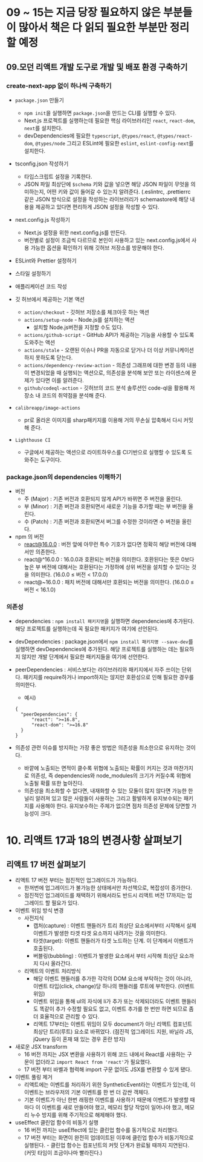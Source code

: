 # 09 ~ 15는 지금 당장 필요하지 않은 부분들이 많아서 책은 다 읽되 필요한 부분만 정리할 예정

## 09.모던 리액트 개발 도구로 개발 및 배포 환경 구축하기

### create-next-app 없이 하나씩 구축하기

- `package.json` 만들기
  - `npm init`을 실행하면 `package.json`을 만드는 CLI를 실행할 수 있다.
  - Next.js 프로젝트를 실행하는데 필요한 핵심 라이브러리인 `react`, `react-dom`, `next`를 설치한다.
  - devDependencies에 필요한 `typescript`, `@types/react`, `@types/react-dom`, `@types/node` 그리고 ESLint에 필요한 `eslint`, `eslint-config-next`를 설치한다.
- tsconfig.json 작성하기
  - 타입스크립트 설정을 기록한다.
  - JSON 파일 최상단에 `$schema` 키와 값을 넣으면 해당 JSON 파일이 무엇을 의미하는지, 어떤 키와 값이 들어갈 수 있는지 알려준다. (.eslintrc, .prettierrc 같은 JSON 방식으로 설정을 작성하는 라이브러리가 schemastore에 해당 내용을 제공하고 있다면 편리하게 JSON 설정을 작성할 수 있다.
- next.config.js 작성하기
  - Next.js 설정을 위한 next.config.js를 만든다.
  - 버전별로 설정이 조금씩 다르므로 본인이 사용하고 있는 next.config.js에서 사용 가능한 옵션을 확인하기 위해 깃허브 저장소를 방문해야 한다.
- ESLint와 Prettier 설정하기
- 스타일 설정하기
- 애플리케이션 코드 작성

- 깃 허브에서 제공하는 기본 액션
  - `action/checkout` - 깃허브 저장소를 체크아웃 하는 액션
  - `actions/setup-node` - Node.js를 설치하는 액션
    - 설치할 Node.js버전을 지정할 수도 있다.
  - `actions/github-script` - GitHub API가 제공하는 기능을 사용할 수 있도록 도와주는 액션
  - `actions/stale` - 오랜된 이슈나 PR을 자동으로 닫거나 더 이상 커뮤니케이션하지 못하도록 닫는다.
  - `actions/dependency-review-action` - 의존성 그래프에 대한 변경 등의 내용이 변경되었을 때 실행되는 액션으로, 의존성을 분석해 보안 또는 라이센스에 문제가 있다면 이를 알려준다.
  - `github/codeql-action` - 깃허브의 코드 분석 솔루션인 code-ql을 활용해 저장소 내 코드의 취약점을 분석해 준다.
- `calibreapp/image-actions`
  - pr로 올라온 이미지를 sharp패키지를 이용해 거의 무손실 압축해서 다시 커밋해 준다.
- `Lighthouse CI`
  - 구글에서 제공하는 액션으로 라이트하우스를 CI기반으로 실행할 수 있도록 도와주는 도구이다.

### package.json의 dependencies 이해하기

- 버전
  - 주 (Major) : 기존 버전과 호환되지 않게 API가 바뀌면 주 버전을 올린다.
  - 부 (Minor) : 기존 버전과 호환되면서 새로운 기능을 추가할 때는 부 버전을 올린다.
  - 수 (Patch) : 기존 버전과 호환되면서 버그를 수정한 것이라면 수 버전을 올린다.
- npm 의 버전
  - react@16.0.0 : 버전 앞에 아무런 특수 기호가 없다면 정확히 해당 버전에 대해서만 의존한다.
  - react@^16.0.0 : 16.0.0과 호환되는 버전을 의미한다. 호환된다는 뜻은 0보다 높은 부 버전에 대해서는 호환된다는 가정하에 상위 버전을 설치할 수 있다는 것을 의미한다. (16.0.0 ≤ 버전 < 17.0.0)
  - react@~16.0.0 : 패치 버전에 대해서만 호환되는 버전을 의미한다. (16.0.0 ≤ 버전 < 16.1.0)

### 의존성

- dependencies : `npm install 패키지명`을 실행하면 dependencies에 추가된다. 해당 프로젝트를 실행하는데 꼭 필요한 패키지가 여기에 선언된다.
- devDependencies : package.json에서 `npm install 패키지명 --save-dev`를 실행하면 devDependencies에 추가된다. 해당 프로젝트를 실행하는 데는 필요하지 않지만 개발 단계에서 필요한 패키지들을 여기에 선언한다.
- peerDependencies : 서비스보다는 라이브러리와 패키지에서 자주 쓰이는 단위다. 패키지를 require하거나 import하지는 않지만 호환성으로 인해 필요한 경우를 의미한다.

  - 예시)

  ```tsx
  {
  	"peerDependencies": {
  		"react": ">=16.8",
  		"react-dom": ">=16.8"
  	}
  }
  ```

- 의존성 관련 이슈를 방지하는 가장 좋은 방법은 의존성을 최소한으로 유지하는 것이다.
  - 바깥에 노출되는 면적이 클수록 위협에 노출되는 확률이 커지는 것과 마찬가지로 의존성, 즉 dependencies와 node_modules의 크기가 커질수록 위협에 노출될 확률 또한 높아진다.
  - 의존성을 최소화할 수 없다면, 내재화할 수 있는 모듈이 많지 않다면 가능한 한 널리 알려져 있고 많은 사람들이 사용하는 그리고 활발하게 유지보수되는 패키지를 사용해야 한다. 유지보수하는 주체가 없으면 점차 의존성 문제에 당면할 가능성이 크다.

# 10. 리액트 17과 18의 변경사항 살펴보기

## 리액트 17 버전 살펴보기

- 리액트 17 버전 부터는 점진적인 업그레이드가 가능하다.
    - 한꺼번에 업그레이드가 불가능한 상태에서만 차선책으로, 복잡성이 증가한다.
    - 점진적인 업그레이드를 채택하기 위해서라도 반드시 리액트 버전 17까지는 업그레이드 할 필요가 있다.
- 이벤트 위임 방식 변경
    - 사전지식
        - 캡처(capture) : 이벤트 핸들러가 트리 최상단 요소에서부터 시작해서 실제 이벤트가 발생한 타겟 타겟 요소까지 내려가는 것을 의미한다.
        - 타겟(target): 이벤트 핸들러가 타겟 노드하는 단계. 이 단계에서 이벤트가 호출된다.
        - 버블링(bubbling) : 이벤트가 발생한 요소에서 부터 시작해 최상단 요소까지 다시 올라간다.
    - 리액트의 이벤트 처리방식
        - 해당 이벤트 핸들러를 추가한 각각의 DOM 요소에 부탁하는 것이 아니라, 이벤트 타입(click, change)당 하나의 핸들러를 루트에 부착한다. (이벤트 위임)
        - 이벤트 위임을 통해 ul의 자식에 li가 추가 또는 삭제되더라도 이벤트 핸들러도 똑같이 추가 수정할 필요도 없고, 이벤트 추가를 한 번만 하면 되므로 좀 더 효율적으로 관리할 수 있다.
        - 리액트 17부터는 이벤트 위임이 모두 document가 아닌 리액트 컴포넌트 최상단 트리(루트) 요소로 바뀌었다. (점진적 업그레이드 지원, 바닐라 JS, jQuery 등이 혼재 돼 있는 경우 혼란 방지)
- 새로운 JSX transform
    - 16 버전 까지는 JSX 변환을 사용하기 위해 코드 내에서 React를 사용하는 구문이 없더라고 `import React from 'react'`가 필요했다.
    - 17 버전 부터 바벨과 협력해 import 구문 없이도 JSX를 변환할 수 있게 됐다.
- 이벤트 풀링 제거
    - 리액트에는 이벤트를 처리하기 위한 SyntheticEvent라는 이벤트가 있는데, 이 이벤트는 브라우저의 기본 이벤트를 한 번 더 감싼 객체다.
    - 기본 이벤트가 아닌 한번 래핑한 이벤트를 사용하기 때문에 이벤트가 발생할 때마다 이 이벤트를 새로 만들어야 했고, 메모리 할당 작업이 일어나야 했고, 메모리 누수 방지를 위해 주기적으로 해제해야 했다.
- useEffect 클린업 함수의 비동기 실행
    - 16 버전 까지는 useEffect에 있는 클린업 함수를 동기적으로 처리했다.
    - 17 버전 부터는 화면이 완전히 업데이트된 이후에 클린업 함수가 비동기적으로 실행된다. - 클린업 함수는 컴포넌트의 커밋 단계가 완료될 때까지 지연된다. (커밋 타임이 조금이나마 빨라진다.)